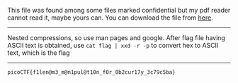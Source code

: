 This file was found among some files marked confidential but my pdf reader cannot read it, maybe yours can.
You can download the file from [here](https://artifacts.picoctf.net/c/323/Flag.pdf).

---

Nested compressions, so use man pages and google.
After flag file having ASCII text is obtained, use
```cat flag | xxd -r -p```
to convert hex to ASCII text, which is the flag

---

```picoCTF{f1len@m3_m@n1pul@t10n_f0r_0b2cur17y_3c79c5ba}```
